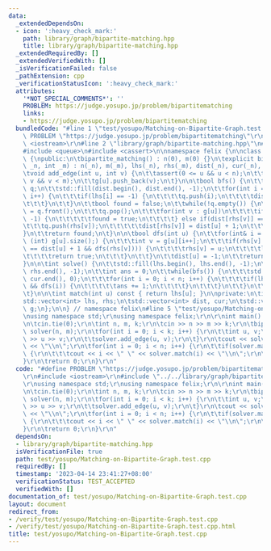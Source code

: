 ```yaml
---
data:
  _extendedDependsOn:
  - icon: ':heavy_check_mark:'
    path: library/graph/bipartite-matching.hpp
    title: library/graph/bipartite-matching.hpp
  _extendedRequiredBy: []
  _extendedVerifiedWith: []
  _isVerificationFailed: false
  _pathExtension: cpp
  _verificationStatusIcon: ':heavy_check_mark:'
  attributes:
    '*NOT_SPECIAL_COMMENTS*': ''
    PROBLEM: https://judge.yosupo.jp/problem/bipartitematching
    links:
    - https://judge.yosupo.jp/problem/bipartitematching
  bundledCode: "#line 1 \"test/yosupo/Matching-on-Bipartite-Graph.test.cpp\"\n#define\
    \ PROBLEM \"https://judge.yosupo.jp/problem/bipartitematching\"\r\n\r\n#include\
    \ <iostream>\r\n#line 2 \"library/graph/bipartite-matching.hpp\"\n#include <vector>\n\
    #include <queue>\n#include <cassert>\n\nnamespace felix {\n\nclass bipartite_matching\
    \ {\npublic:\n\tbipartite_matching() : n(0), m(0) {}\n\texplicit bipartite_matching(int\
    \ _n, int _m) : n(_n), m(_m), lhs(_n), rhs(_m), dist(_n), cur(_n), g(_n) {}\n\n\
    \tvoid add_edge(int u, int v) {\n\t\tassert(0 <= u && u < n);\n\t\tassert(0 <=\
    \ v && v < m);\n\t\tg[u].push_back(v);\n\t}\n\n\tbool bfs() {\n\t\tstd::queue<int>\
    \ q;\n\t\tstd::fill(dist.begin(), dist.end(), -1);\n\t\tfor(int i = 0; i < n;\
    \ i++) {\n\t\t\tif(lhs[i] == -1) {\n\t\t\t\tq.push(i);\n\t\t\t\tdist[i] = 0;\n\
    \t\t\t}\n\t\t}\n\t\tbool found = false;\n\t\twhile(!q.empty()) {\n\t\t\tint u\
    \ = q.front();\n\t\t\tq.pop();\n\t\t\tfor(int v : g[u])\n\t\t\t\tif(rhs[v] ==\
    \ -1) {\n\t\t\t\t\tfound = true;\n\t\t\t\t} else if(dist[rhs[v]] == -1) {\n\t\t\
    \t\t\tq.push(rhs[v]);\n\t\t\t\t\tdist[rhs[v]] = dist[u] + 1;\n\t\t\t\t}\n\t\t\
    }\n\t\treturn found;\n\t}\n\n\tbool dfs(int u) {\n\t\tfor(int& i = cur[u]; i <\
    \ (int) g[u].size();) {\n\t\t\tint v = g[u][i++];\n\t\t\tif(rhs[v] == -1 || (dist[rhs[v]]\
    \ == dist[u] + 1 && dfs(rhs[v]))) {\n\t\t\t\trhs[v] = u;\n\t\t\t\tlhs[u] = v;\n\
    \t\t\t\treturn true;\n\t\t\t}\n\t\t}\n\t\tdist[u] = -1;\n\t\treturn false;\n\t\
    }\n\n\tint solve() {\n\t\tstd::fill(lhs.begin(), lhs.end(), -1);\n\t\tstd::fill(rhs.begin(),\
    \ rhs.end(), -1);\n\t\tint ans = 0;\n\t\twhile(bfs()) {\n\t\t\tstd::fill(cur.begin(),\
    \ cur.end(), 0);\n\t\t\tfor(int i = 0; i < n; i++) {\n\t\t\t\tif(lhs[i] == -1\
    \ && dfs(i)) {\n\t\t\t\t\tans += 1;\n\t\t\t\t}\n\t\t\t}\n\t\t}\n\t\treturn ans;\n\
    \t}\n\n\tint match(int u) const { return lhs[u]; }\n\nprivate:\n\tint n, m;\n\t\
    std::vector<int> lhs, rhs;\n\tstd::vector<int> dist, cur;\n\tstd::vector<std::vector<int>>\
    \ g;\n};\n\n} // namespace felix\n#line 5 \"test/yosupo/Matching-on-Bipartite-Graph.test.cpp\"\
    \nusing namespace std;\r\nusing namespace felix;\r\n\r\nint main() {\r\n\tios::sync_with_stdio(false);\r\
    \n\tcin.tie(0);\r\n\tint n, m, k;\r\n\tcin >> n >> m >> k;\r\n\tbipartite_matching\
    \ solver(n, m);\r\n\tfor(int i = 0; i < k; i++) {\r\n\t\tint u, v;\r\n\t\tcin\
    \ >> u >> v;\r\n\t\tsolver.add_edge(u, v);\r\n\t}\r\n\tcout << solver.solve()\
    \ << \"\\n\";\r\n\tfor(int i = 0; i < n; i++) {\r\n\t\tif(solver.match(i) != -1)\
    \ {\r\n\t\t\tcout << i << \" \" << solver.match(i) << \"\\n\";\r\n\t\t}\r\n\t\
    }\r\n\treturn 0;\r\n}\r\n"
  code: "#define PROBLEM \"https://judge.yosupo.jp/problem/bipartitematching\"\r\n\
    \r\n#include <iostream>\r\n#include \"../../library/graph/bipartite-matching.hpp\"\
    \r\nusing namespace std;\r\nusing namespace felix;\r\n\r\nint main() {\r\n\tios::sync_with_stdio(false);\r\
    \n\tcin.tie(0);\r\n\tint n, m, k;\r\n\tcin >> n >> m >> k;\r\n\tbipartite_matching\
    \ solver(n, m);\r\n\tfor(int i = 0; i < k; i++) {\r\n\t\tint u, v;\r\n\t\tcin\
    \ >> u >> v;\r\n\t\tsolver.add_edge(u, v);\r\n\t}\r\n\tcout << solver.solve()\
    \ << \"\\n\";\r\n\tfor(int i = 0; i < n; i++) {\r\n\t\tif(solver.match(i) != -1)\
    \ {\r\n\t\t\tcout << i << \" \" << solver.match(i) << \"\\n\";\r\n\t\t}\r\n\t\
    }\r\n\treturn 0;\r\n}\r\n"
  dependsOn:
  - library/graph/bipartite-matching.hpp
  isVerificationFile: true
  path: test/yosupo/Matching-on-Bipartite-Graph.test.cpp
  requiredBy: []
  timestamp: '2023-04-14 23:41:27+08:00'
  verificationStatus: TEST_ACCEPTED
  verifiedWith: []
documentation_of: test/yosupo/Matching-on-Bipartite-Graph.test.cpp
layout: document
redirect_from:
- /verify/test/yosupo/Matching-on-Bipartite-Graph.test.cpp
- /verify/test/yosupo/Matching-on-Bipartite-Graph.test.cpp.html
title: test/yosupo/Matching-on-Bipartite-Graph.test.cpp
---
```

